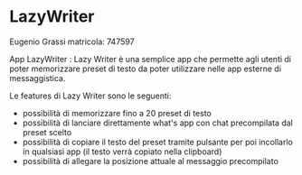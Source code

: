 # LazyWriter


Eugenio Grassi matricola: 747597

App LazyWriter :
Lazy Writer è una semplice app che permette agli utenti di poter memorizzare preset di testo da poter utilizzare
nelle app esterne di messaggistica.

Le features di Lazy Writer sono le seguenti:

- possibilità di memorizzare fino a 20 preset di testo
- possibilità di lanciare direttamente what's app con chat precompilata dal preset scelto
- possibilità di copiare il testo del preset tramite pulsante per poi incollarlo in qualsiasi app (il testo verrà copiato nella clipboard)
- possibilità di allegare la posizione attuale al messaggio precompilato

